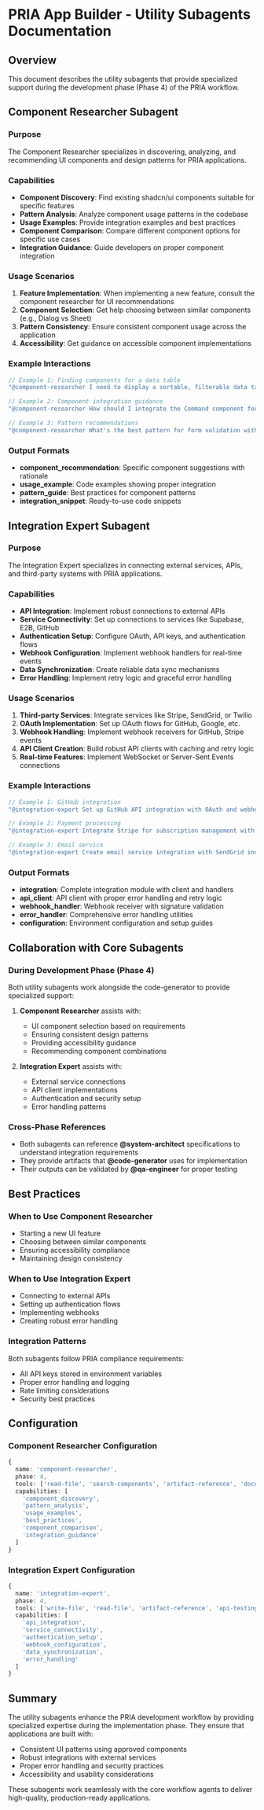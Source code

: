 # PRIA App Builder - Utility Subagents Documentation

## Overview
This document describes the utility subagents that provide specialized support during the development phase (Phase 4) of the PRIA workflow.

## Component Researcher Subagent

### Purpose
The Component Researcher specializes in discovering, analyzing, and recommending UI components and design patterns for PRIA applications.

### Capabilities
- **Component Discovery**: Find existing shadcn/ui components suitable for specific features
- **Pattern Analysis**: Analyze component usage patterns in the codebase
- **Usage Examples**: Provide integration examples and best practices
- **Component Comparison**: Compare different component options for specific use cases
- **Integration Guidance**: Guide developers on proper component integration

### Usage Scenarios
1. **Feature Implementation**: When implementing a new feature, consult the component researcher for UI recommendations
2. **Component Selection**: Get help choosing between similar components (e.g., Dialog vs Sheet)
3. **Pattern Consistency**: Ensure consistent component usage across the application
4. **Accessibility**: Get guidance on accessible component implementations

### Example Interactions
```typescript
// Example 1: Finding components for a data table
"@component-researcher I need to display a sortable, filterable data table with pagination"

// Example 2: Component integration guidance
"@component-researcher How should I integrate the Command component for a search palette?"

// Example 3: Pattern recommendations
"@component-researcher What's the best pattern for form validation with shadcn/ui?"
```

### Output Formats
- **component_recommendation**: Specific component suggestions with rationale
- **usage_example**: Code examples showing proper integration
- **pattern_guide**: Best practices for component patterns
- **integration_snippet**: Ready-to-use code snippets

## Integration Expert Subagent

### Purpose
The Integration Expert specializes in connecting external services, APIs, and third-party systems with PRIA applications.

### Capabilities
- **API Integration**: Implement robust connections to external APIs
- **Service Connectivity**: Set up connections to services like Supabase, E2B, GitHub
- **Authentication Setup**: Configure OAuth, API keys, and authentication flows
- **Webhook Configuration**: Implement webhook handlers for real-time events
- **Data Synchronization**: Create reliable data sync mechanisms
- **Error Handling**: Implement retry logic and graceful error handling

### Usage Scenarios
1. **Third-party Services**: Integrate services like Stripe, SendGrid, or Twilio
2. **OAuth Implementation**: Set up OAuth flows for GitHub, Google, etc.
3. **Webhook Handling**: Implement webhook receivers for GitHub, Stripe events
4. **API Client Creation**: Build robust API clients with caching and retry logic
5. **Real-time Features**: Implement WebSocket or Server-Sent Events connections

### Example Interactions
```typescript
// Example 1: GitHub integration
"@integration-expert Set up GitHub API integration with OAuth and webhook support"

// Example 2: Payment processing
"@integration-expert Integrate Stripe for subscription management with webhook handlers"

// Example 3: Email service
"@integration-expert Create email service integration with SendGrid including templates"
```

### Output Formats
- **integration**: Complete integration module with client and handlers
- **api_client**: API client with proper error handling and retry logic
- **webhook_handler**: Webhook receiver with signature validation
- **error_handler**: Comprehensive error handling utilities
- **configuration**: Environment configuration and setup guides

## Collaboration with Core Subagents

### During Development Phase (Phase 4)
Both utility subagents work alongside the code-generator to provide specialized support:

1. **Component Researcher** assists with:
   - UI component selection based on requirements
   - Ensuring consistent design patterns
   - Providing accessibility guidance
   - Recommending component combinations

2. **Integration Expert** assists with:
   - External service connections
   - API client implementations
   - Authentication and security setup
   - Error handling patterns

### Cross-Phase References
- Both subagents can reference **@system-architect** specifications to understand integration requirements
- They provide artifacts that **@code-generator** uses for implementation
- Their outputs can be validated by **@qa-engineer** for proper testing

## Best Practices

### When to Use Component Researcher
- Starting a new UI feature
- Choosing between similar components
- Ensuring accessibility compliance
- Maintaining design consistency

### When to Use Integration Expert
- Connecting to external APIs
- Setting up authentication flows
- Implementing webhooks
- Creating robust error handling

### Integration Patterns
Both subagents follow PRIA compliance requirements:
- All API keys stored in environment variables
- Proper error handling and logging
- Rate limiting considerations
- Security best practices

## Configuration

### Component Researcher Configuration
```typescript
{
  name: 'component-researcher',
  phase: 4,
  tools: ['read-file', 'search-components', 'artifact-reference', 'documentation-search'],
  capabilities: [
    'component_discovery',
    'pattern_analysis',
    'usage_examples',
    'best_practices',
    'component_comparison',
    'integration_guidance'
  ]
}
```

### Integration Expert Configuration
```typescript
{
  name: 'integration-expert',
  phase: 4,
  tools: ['write-file', 'read-file', 'artifact-reference', 'api-testing', 'integration-validation'],
  capabilities: [
    'api_integration',
    'service_connectivity',
    'authentication_setup',
    'webhook_configuration',
    'data_synchronization',
    'error_handling'
  ]
}
```

## Summary

The utility subagents enhance the PRIA development workflow by providing specialized expertise during the implementation phase. They ensure that applications are built with:
- Consistent UI patterns using approved components
- Robust integrations with external services
- Proper error handling and security practices
- Accessibility and usability considerations

These subagents work seamlessly with the core workflow agents to deliver high-quality, production-ready applications.